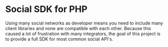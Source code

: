 # Social SDK for PHP

Using many social networks as developer means you need to include many client libraries and none are compatible with each other. Because this caused a lot of frustration with many integrators, the goal of this project is to provide a full SDK for most common social API's.


